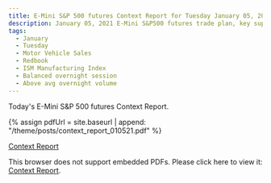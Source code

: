 ```yaml
---
title: E-Mini S&P 500 futures Context Report for Tuesday January 05, 2021
description: January 05, 2021 E-Mini S&P500 futures trade plan, key support and resistance zones, and volatility analysis.
tags:
  - January
  - Tuesday
  - Motor Vehicle Sales
  - Redbook 
  - ISM Manufacturing Index 
  - Balanced overnight session
  - Above avg overnight volume
---
```


Today's E-Mini S&P 500 futures Context Report.

{% assign pdfUrl = site.baseurl | append: "/theme/posts/context_report_010521.pdf" %}

<a href="{{pdfUrl}}">Context Report</a>

<object data="{{pdfUrl}}" type="application/pdf" width="700px" height="700px">
    <p>This browser does not support embedded PDFs. Please click here to view it: <a href="{{pdfUrl}}">Context Report</a>.</p>
</object>

